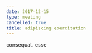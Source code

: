 ```yaml
---
date: 2017-12-15
type: meeting
cancelled: true
title: adipiscing exercitation
---
```

consequat. esse